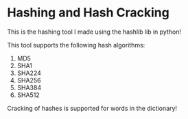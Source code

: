 # Hashing and Hash Cracking

This is the hashing tool I made using the hashlib lib in python!

This tool supports the following hash algorithms:

1. MD5
2. SHA1
3. SHA224
4. SHA256
5. SHA384
6. SHA512

Cracking of hashes is supported for words in the dictionary!
